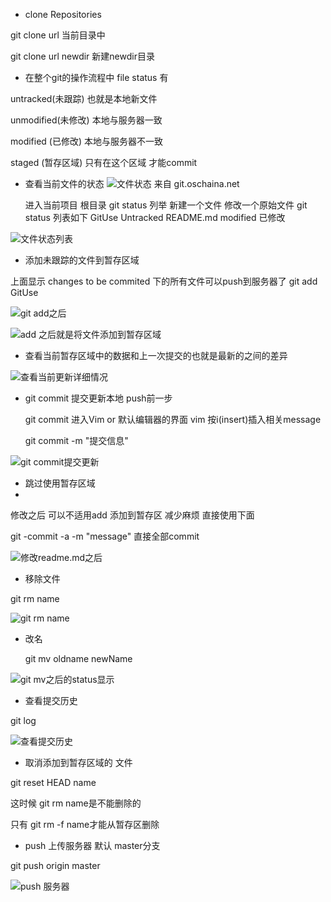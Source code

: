 - clone Repositories

 git clone url  当前目录中
 
 git clone url newdir 新建newdir目录

- 在整个git的操作流程中 file status 有

 untracked(未跟踪) 也就是本地新文件  
 
 unmodified(未修改) 本地与服务器一致 
 
 modified (已修改) 本地与服务器不一致
 
 staged (暂存区域) 只有在这个区域 才能commit

- 查看当前文件的状态
![文件状态 来自 git.oschaina.net](http://upload-images.jianshu.io/upload_images/831873-0afad151acf869fe.png?imageMogr2/auto-orient/strip%7CimageView2/2/w/1240)


  进入当前项目 根目录 
  git status 列举
  新建一个文件 修改一个原始文件 git status 列表如下
  GitUse Untracked 
  README.md modified 已修改
  
![文件状态列表](http://upload-images.jianshu.io/upload_images/831873-08ee15e8c362a397.png?imageMogr2/auto-orient/strip%7CimageView2/2/w/1240)

- 添加未跟踪的文件到暂存区域

 上面显示 changes to be commited 下的所有文件可以push到服务器了
  git add GitUse  
  
![git add之后](http://upload-images.jianshu.io/upload_images/831873-2d42d69d124044c4.png?imageMogr2/auto-orient/strip%7CimageView2/2/w/1240)

![add 之后就是将文件添加到暂存区域](http://upload-images.jianshu.io/upload_images/831873-e80be7848ba494aa.png?imageMogr2/auto-orient/strip%7CimageView2/2/w/1240)

- 查看当前暂存区域中的数据和上一次提交的也就是最新的之间的差异 

![查看当前更新详细情况](http://upload-images.jianshu.io/upload_images/831873-5b19d0d7b5dd8374.png?imageMogr2/auto-orient/strip%7CimageView2/2/w/1240)

- git commit 提交更新本地 push前一步
 
  git commit 进入Vim or 默认编辑器的界面 vim 按i(insert)插入相关message 

  git commit -m "提交信息"

![git commit提交更新](http://upload-images.jianshu.io/upload_images/831873-f6901686c93a6734.png?imageMogr2/auto-orient/strip%7CimageView2/2/w/1240)

- 跳过使用暂存区域
-
 修改之后 可以不适用add 添加到暂存区 减少麻烦 直接使用下面 

 git -commit -a -m "message"  直接全部commit
 
![修改readme.md之后](http://upload-images.jianshu.io/upload_images/831873-1ffa7374f6aca977.png?imageMogr2/auto-orient/strip%7CimageView2/2/w/1240)

- 移除文件 

git rm name

![git rm name](http://upload-images.jianshu.io/upload_images/831873-8b3d7e00d346f77c.png?imageMogr2/auto-orient/strip%7CimageView2/2/w/1240)

- 改名

  git mv oldname newName
  
![git mv之后的status显示](http://upload-images.jianshu.io/upload_images/831873-380e901dfbc146ef.png?imageMogr2/auto-orient/strip%7CimageView2/2/w/1240)

- 查看提交历史

 git log 
 
![查看提交历史](http://upload-images.jianshu.io/upload_images/831873-e2b12f254f3cac16.png?imageMogr2/auto-orient/strip%7CimageView2/2/w/1240)

- 取消添加到暂存区域的 文件

 git reset HEAD name
 
 这时候 git rm name是不能删除的
 
 只有 git rm -f name才能从暂存区删除



- push 上传服务器 默认 master分支 

 git push origin master
 
![push 服务器](http://upload-images.jianshu.io/upload_images/831873-f3675736dc137a6c.png?imageMogr2/auto-orient/strip%7CimageView2/2/w/1240)

 
